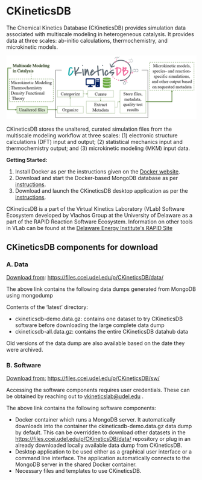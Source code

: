 # CKineticsDB

The Chemical Kinetics Database (CKineticsDB) provides simulation data associated with multiscale modeling in heterogeneous catalysis. It provides data at three scales: ab-initio calculations, thermochemistry, and microkinetic models.

<img src="https://github.com/VlachosGroup/ckineticsdb-documentation/blob/main/images/overview.PNG?raw=true"/>

CKineticsDB stores the unaltered, curated simulation files from the multiscale modeling workflow at three scales: (1) electronic structure calculations (DFT) input and output; (2) statistical mechanics input and thermochemistry output; and (3) microkinetic modeling (MKM) input data.

**Getting Started:**
1.	Install Docker as per the instructions given on the [Docker website](https://docs.docker.com/get-docker/). 
2. 	Download and start the Docker-based MongoDB database as per [instructions](https://github.com/VlachosGroup/ckineticsdb-documentation/blob/main/Docker_Mongo.md).
3. Download and launch the CKineticsDB desktop application as per the [instructions](https://github.com/VlachosGroup/ckineticsdb-documentation/blob/main/CKineticsDB_Application.md).

CKineticsDB is a part of the Virtual Kinetics Laboratory (VLab) Software Ecosystem developed by Vlachos Group at the University of Delaware as a part of the RAPID Reaction Software Ecosystem. Information on other tools in VLab can be found at the [Delaware Energy Institute's RAPID Site](https://dei.udel.edu/rapid/rapid-research/rapid-reaction-software-ecosystem/)


## CKineticsDB components for download

### A.	Data
<ins>Download from</ins>: https://files.ccei.udel.edu/p/CKineticsDB/data/ 

The above link contains the following data dumps generated from MongoDB using mongodump

Contents of the ‘latest’ directory:
- ckineticsdb-demo.data.gz: contains one dataset to try CKineticsDB software before downloading the large complete data dump
- ckineticsdb-all.data.gz: contains the entire CKineticsDB datahub data  

Old versions of the data dump are also available based on the date they were archived.

### B.	Software
<ins>Download from:</ins> https://files.ccei.udel.edu/p/CKineticsDB/sw/ 

Accessing the software components requires user credentials. These can be obtained by reaching out to vkineticslab@udel.edu .

The above link contains the following software components:
- Docker container which runs a MongoDB server. It automatically downloads into the container the ckineticsdb-demo.data.gz data dump by default. This can be overridden to download other datasets in the  https://files.ccei.udel.edu/p/CKineticsDB/data/ repository or plug in an already downloaded locally available data dump from CKineticsDB.
- Desktop application to be used either as a graphical user interface or a command line interface. The application automatically connects to the MongoDB server in the shared Docker container.
- Necessary files and templates to use CKineticsDB.
